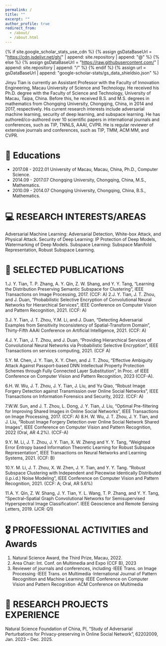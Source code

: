 ```yaml
---
permalink: /
title: ""
excerpt: ""
author_profile: true
redirect_from: 
  - /about/
  - /about.html
---
```


{% if site.google_scholar_stats_use_cdn %}
{% assign gsDataBaseUrl = "https://cdn.jsdelivr.net/gh/" | append: site.repository | append: "@" %}
{% else %}
{% assign gsDataBaseUrl = "https://raw.githubusercontent.com/" | append: site.repository | append: "/" %}
{% endif %}
{% assign url = gsDataBaseUrl | append: "google-scholar-stats/gs_data_shieldsio.json" %}

<span class='anchor' id='about-me'></span>

Jinyu Tian is currently an Assistant Professor with the Faculty of Innovation Engineering, Macau University of Science and Technology. He received his Ph.D. degree with the Faculty of Science and Technology, University of Macau, Taipa, China. Before this, he received B.S. and M.S. degrees in mathematics from Chongqing University, Chongqing, China, in 2014 and 2017, respectively. His current research interests include adversarial machine learning, security of deep learning, and subspace learning. He has authored/co-authored over 10 scientific papers in international journals and conferences, such as TIP, TNNLS, AAAI, CVPR. He is regular reviewer of extensive journals and conferences, such as TIP, TMM, ACM MM, and CVPR.

# 📖 Educations
- 2017.08 - 2022.01  University of Macau, Macau, China, Ph.D., Computer Science. 
- 2014.09 - 2017.07  Chongqing University, Chongqing, China, M.S., Mathematics.
- 2010.09 - 2014.07  Chongqing University, Chongqing, China, B.S., Mathematics.

# 💻 RESEARCH INTERESTS/AREAS
Adversarial Machine Learning: Adversarial Detection, White-box Attack, and Physical Attack.
Security of Deep Learning: IP Protection of Deep Models, Watermarking of Deep Models. 
Subspace Learning: Subspace Manifold Representation, Robust Subspace Learning. 

# 📝 SELECTED PUBLICATIONS 

1.J. Y. Tian, T. P. Zhang, A. Y. Qin, Z. W. Shang, and Y. Y. Tang, “Learning the Distribution Preserving Semantic Subspace for Clustering”, IEEE Transactions on Image Processing, 2017. (CCF: A) 
<span class='show_paper_citations' data='wQZDPyoAAAAJ:Tyk-4Ss8FVUC'></span>
2.J. Y. Tian, J. T. Zhou, and J. Duan, “Probabilistic Selective Encryption of Convolutional Neural Networks for Hierarchical Services”, IEEE Conference on Computer Vision and Pattern Recognition, 2021. (CCF: A)

3.J. Y. Tian, J. T. Zhou, Y.M. Li, and J. Duan, “Detecting Adversarial Examples from Sensitivity Inconsistency of Spatial-Transform Domain”, Thirty-Fifth AAAI Conference on Artificial Intelligence, 2021. (CCF: A)

4.J. Y. Tian, J. T. Zhou, and J. Duan, “Providing Hierarchical Services of Convolutional Neural Networks via Probabilistic Selective Encryption”, IEEE Transactions on services computing, 2021. (CCF A)

5.Y. M. Chen, J. Y. Tian, X. Y. Chen, and J. T. Zhou, “Effective Ambiguity Attack Against Passport-based DNN Intellectual Property Protection Schemes through Fully Connected Layer Substitution”, In Proc. of IEEE Conference on Computer Vision and Pattern Recognition, 2023 (CCF-A).

6.H. W. Wu, J. T. Zhou, J. Y. Tian, J. Liu, and Yu Qiao, “Robust Image Forgery Detection against Transmission over Online Social Networks”, IEEE Transactions on Information Forensics and Security, 2022. (CCF: A)

7.W.W. Sun, and J. T. Zhou, L. Dong, J. Y. Tian, J. Liu, “Optimal Pre-filtering for Improving Shared Images in Online Social Networks”, IEEE Transactions on Image Processing, 2017. (CCF: A)
8.H. W. Wu, J. T. Zhou, J. Y. Tian, and J. Liu, “Robust Image Forgery Detection over Online Social Network Shared Images”, IEEE Conference on Computer Vision and Pattern Recognition, 2022 (Oral, AR 4.2%). (CCF-A)

9.Y. M. Li, J. T. Zhou, J. Y. Tian, X. W. Zheng and Y. Y. Tang, “Weighted Error Entropy based Information Theoretic Learning for Robust Subspace Representation”, IEEE Transactions on Neural Networks and Learning Systems, 2021. (CCF: B)

10.Y. M. Li, J. T. Zhou, X. W. Zhen, J. Y. Tian, and Y. Y. Tang. “Robust Subspace Clustering with Independent and Piecewise Identically Distributed (i.p.i.d.) Noise Modeling”, IEEE Conference on Computer Vision and Pattern Recognition, 2021. (CCF: A; Oral, AR 5.6%)

11.A. Y. Qin, Z. W. Shang, J. Y. Tian, Y. L. Wang, T. P. Zhang, and Y. Y. Tang, “Spectral–Spatial Graph Convolutional Networks for Semisupervised Hyperspectral Image Classification”. IEEE Geoscience and Remote Sensing Letters, 2019. (JCR: Q1)

# 🎖 PROFESSIONAL ACTIVITIES and Awards
1. Natural Science Award, the Third Prize, Macau, 2022.
2. Area Chair: Int. Conf. on Multimedia and Expo (CCF B), 2023
3. Reviewer of journals and conferences, including
       ·IEEE Trans. on Image Processing
       ·IEEE Trans. on Multimedia
       ·International Journal of Pattern Recognition and Machine Learning
       ·IEEE Conference on Computer Vision and Pattern Recognition
       ·ACM Conference on Multimedia
   
# 📝 RESEARCH PROJECTS EXPERIENCE
  Natural Science Foundation of China, PI, “Study of Adversarial Perturbations for Privacy-preserving in Online Social Network”, 62202009, Jan. 2023 – Dec. 2025. 
